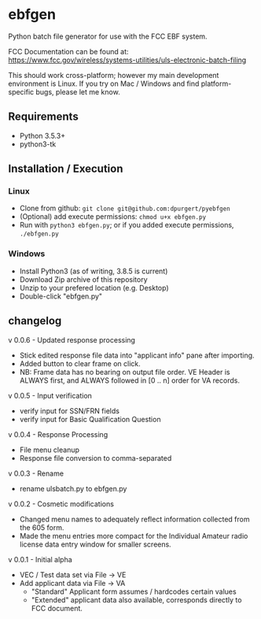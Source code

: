 # ebfgen
Python batch file generator for use with the FCC EBF system.

FCC Documentation can be found at:
https://www.fcc.gov/wireless/systems-utilities/uls-electronic-batch-filing

This should work cross-platform; however my main development environment
is Linux.  If you try on Mac / Windows and find platform-specific bugs,
please let me know.

## Requirements
  - Python 3.5.3+
  - python3-tk

## Installation / Execution
### Linux
  - Clone from github: `git clone git@github.com:dpurgert/pyebfgen`
  - (Optional) add execute permissions: `chmod u+x ebfgen.py`
  - Run with `python3 ebfgen.py`; or if you added execute permissions, 
    `./ebfgen.py` 

### Windows
  - Install Python3 (as of writing, 3.8.5 is current)
  - Download Zip archive of this repository
  - Unzip to your prefered location (e.g. Desktop)
  - Double-click "ebfgen.py"

## changelog
v 0.0.6 - Updated response processing
  - Stick edited response file data into "applicant info" pane after
    importing.
  - Added button to clear frame on click.
  - NB: Frame data has no bearing on output file order.  VE Header is
    ALWAYS first, and ALWAYS followed in [0 .. n] order for VA records.

v 0.0.5 - Input verification
  - verify input for SSN/FRN fields
  - verify input for Basic Qualification Question

v 0.0.4 - Response Processing
  - File menu cleanup
  - Response file conversion to comma-separated

v 0.0.3 - Rename
  - rename ulsbatch.py to ebfgen.py

v 0.0.2 - Cosmetic modifications
  - Changed menu names to adequately reflect information collected from
    the 605 form.
  - Made the menu entries more compact for the Individual Amateur radio
    license data entry window for smaller screens.

v 0.0.1 - Initial alpha
  - VEC / Test data set via File -> VE
  - Add applicant data via File -> VA
    - "Standard" Applicant form assumes / hardcodes certain values
    - "Extended" applicant data also available, corresponds directly to
      FCC document.
